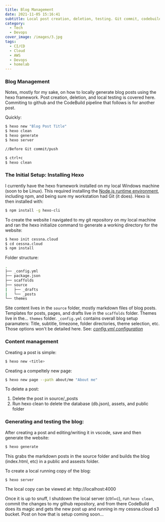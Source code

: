 ```yaml
---
title: Blog Management
date: 2021-11-05 15:16:41
subtitle: Local post creation, deletion, testing. Git commit, codebuild deployment, etc
category: 
  - Tech
  - Devops
cover_image: /images/3.jpg
tags: 
  - CI/CD 
  - Cloud 
  - AWS
  - Devops
  - homelab
---
```

### Blog Management

Notes, mostly for my sake, on how to locally generate blog posts using the hexo framework. Post creation, deletion, and local testing is covered here. Commiting to github and the CodeBuild pipeline that follows is for another post.

Quickly: 
``` bash
$ hexo new "Blog Post Title"
$ hexo clean
$ hexo generate
$ hexo server

//Before Git commit/push

$ ctrl+c
$ hexo clean
```

### The Initial Setup: Installing Hexo

I currently have the hexo framework installed on my local Windows machine (soon to be Linux). This required installing the [Node.js runtime environment](https://nodejs.org/en/), including npm, and being sure my workstation had Git (it does). Hexo is then installed with:
``` bash
$ npm install -g hexo-cli
```
To create the website I navigated to my git repository on my local machine and ran the hexo initialize command to generate a working directory for the website:
``` bash
$ hexo init cessna.cloud
$ cd cessna.cloud
$ npm install
```
Folder structure:
```bash
.
├── _config.yml
├── package.json
├── scaffolds
├── source
|   ├── _drafts
|   └── _posts
└── themes
```

Site content lives in the ```source``` folder, mostly markdown files of blog posts. Templates for posts, pages, and drafts live in the ```scaffolds``` folder. Themes live in the... ```themes``` folder. ``_config.yml`` contains overall blog setup paramaters: Title, subtitle, timezone, folder directories, theme selection, etc. Those options won't be detailed here. See: [_config.yml configuration_](https://hexo.io/docs/configuration)

### Content management

Creating a post is simple:

``` bash
$ hexo new <title> 
```

Creating a compeltely new page:

``` bash
$ hexo new page --path about/me "About me"
```
To delete a post:
1. Delete the post in source/_posts
2. Run hexo clean to delete the database (db.json), assets, and public folder

### Generating and testing the blog: 

After creating a post and editing/writing it in vscode, save and then generate the website:
``` bash
$ hexo generate
```
This grabs the markdown posts in the source folder and builds the blog (index.html, etc) in a public and assests folder. 

To create a local running copy of the blog:
``` bash
$ hexo server
```
The local copy can be viewed at: http://localhost:4000


Once it is up to snuff, I shutdown the local server (ctrl+c), run ``` hexo clean ```, commit the changes to my github repository, and from there CodeBuild does its magic and gets the new post up and running in my cessna.cloud s3 bucket. Post on how that is setup coming soon...



